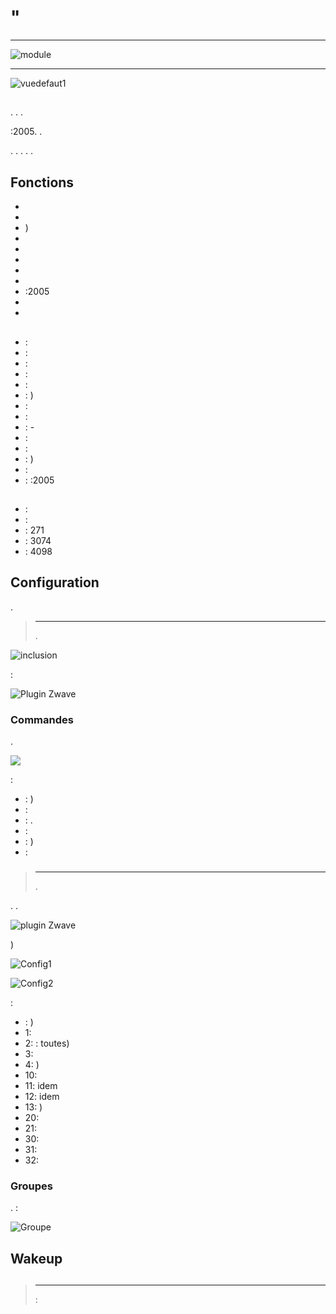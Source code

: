 # "

****

![module](images/fibaro.fgsd102/module.jpg)

****

![vuedefaut1](images/fibaro.fgsd102/vuedefaut1.jpg)

## 

. . .

:2005. .

. . . . .

## Fonctions

-   
-   
-   )
-   
-   
-   
-   
-   
-   :2005
-   
-   

## 

-    : 
-    : 
-    : 
-    : 
-    : 
-    : )
-    : 
-    : 
-    : -
-    : 
-   : 
-    : )
-    : 
-    : :2005

## 

-    : 
-    : 
-    : 271
-    : 3074
-    : 4098

## Configuration

 [](https://doc.jeedom.com/de_DE/plugins/automation%20protocol/openzwave/).

> ****
>
> .

![inclusion](images/fibaro.fgsd102/inclusion.jpg)

 :

![Plugin Zwave](images/fibaro.fgsd102/information.jpg)

### Commandes

.

![](images/fibaro.fgsd102/commandes.jpg)

 :

-    : )
-    : 
-    : . 
-    : 
-    : )
-    : 

### 

> ****
>
> .

. .

![ plugin Zwave](images/plugin/bouton_configuration.jpg)

)

![Config1](images/fibaro.fgsd102/config1.jpg)

![Config2](images/fibaro.fgsd102/config2.jpg)

 :

-    : )
-   1: 
-   2:  : toutes)
-   3: 
-   4: )
-   10: 
-   11: idem
-   12: idem
-   13: )
-   20: 
-   21: 
-   30: 
-   31: 
-   32: 

### Groupes

. :

![Groupe](images/fibaro.fgsd102/groupe.jpg)

## 

### 

## Wakeup



## 

> ****
>
>  : 
